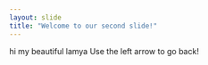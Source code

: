 ```yaml
---
layout: slide
title: "Welcome to our second slide!"
---
```

hi my beautiful lamya
Use the left arrow to go back!
